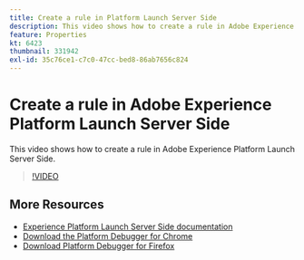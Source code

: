 ```yaml
---
title: Create a rule in Platform Launch Server Side
description: This video shows how to create a rule in Adobe Experience Platform Launch Server Side.
feature: Properties
kt: 6423
thumbnail: 331942
exl-id: 35c76ce1-c7c0-47cc-bed8-86ab7656c824
---
```

# Create a rule in Adobe Experience Platform Launch Server Side

This video shows how to create a rule in Adobe Experience Platform Launch Server Side. 

>[!VIDEO](https://video.tv.adobe.com/v/331942?quality=12&learn=on)

## More Resources

* [Experience Platform Launch Server Side documentation](https://experienceleague.adobe.com/docs/launch/using/server-side-info/server-side-overview.html)
* [Download the Platform Debugger for Chrome](https://chrome.google.com/webstore/detail/adobe-experience-platform/bfnnokhpnncpkdmbokanobigaccjkpob)
* [Download Platform Debugger for Firefox](https://addons.mozilla.org/en-US/firefox/addon/adobe-experience-platform-dbg/)
